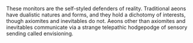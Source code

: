 These monitors are the self-styled defenders of reality. Traditional aeons have dualistic natures and forms, and they hold a dichotomy of interests, though axiomites and inevitables do not. Aeons other than axiomites and inevitables communicate via a strange telepathic hodgepodge of sensory sending called envisioning.